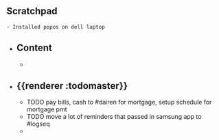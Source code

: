 ## Scratchpad
	- Installed popos on dell laptop
- ## Content
	-
- ## {{renderer :todomaster}}
	- TODO pay bills, cash to #dairen for mortgage, setup schedule for mortgage pmt
	- TODO move a lot of reminders that passed in samsung app to #logseq
	-